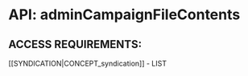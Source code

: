 # API: adminCampaignFileContents


## ACCESS REQUIREMENTS: ##
[[SYNDICATION|CONCEPT_syndication]] - LIST

